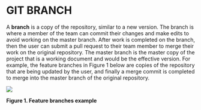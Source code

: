 # GIT BRANCH

A **branch** is a copy of the repository, similar to a new version. The branch is where a member of the team can commit their changes and make edits to avoid working on the master branch. After work is completed on the branch, then the user can submit a pull request to their team member to merge their work on the original repository. The master branch is the master copy of the project that is a working document and would be the effective version. For example, the feature branches in Figure 1 below are copies of the repository that are being updated by the user, and finally a merge commit is completed to merge into the master branch of the original repository.


![](https://miro.medium.com/max/2100/1*iB8lNrITmLvKeL8mnp3qAA.png)

**Figure 1. Feature branches example**